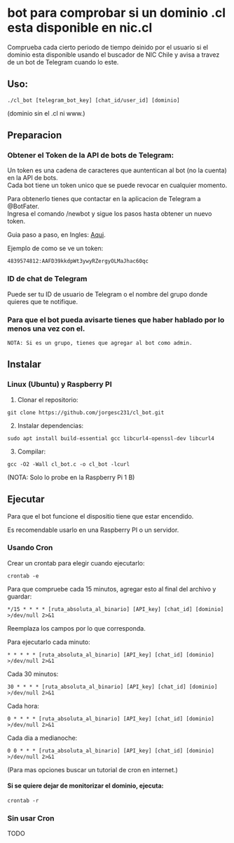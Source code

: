 # bot para comprobar si un dominio .cl esta disponible en nic.cl

Comprueba cada cierto periodo de tiempo deinido por el usuario si el dominio esta disponible usando el buscador de NIC Chile y avisa a travez
de un bot de Telegram cuando lo este.


## Uso:

```
./cl_bot [telegram_bot_key] [chat_id/user_id] [dominio]
```

(dominio sin el .cl ni www.)


## Preparacion

### Obtener el Token de la API de bots de Telegram:

Un token es una cadena de caracteres que auntentican al bot (no la cuenta) en la API de bots.  
Cada bot tiene un token unico que se puede revocar en cualquier momento.

Para obtenerlo tienes que contactar en la aplicacion de Telegram a @BotFater.  
Ingresa el comando /newbot y sigue los pasos hasta obtener un nuevo token.

Guia paso a paso, en Ingles: [Aqui](https://core.telegram.org/bots/features#creating-a-new-bot).

Ejemplo de como se ve un token:

```
4839574812:AAFD39kkdpWt3ywyRZergyOLMaJhac60qc
```

### ID de chat de Telegram

Puede ser tu ID de usuario de Telegram o el nombre del grupo donde quieres que te notifique.


### Para que el bot pueda avisarte tienes que haber hablado por lo menos una vez con el.

    NOTA: Si es un grupo, tienes que agregar al bot como admin.



## Instalar 


### Linux (Ubuntu) y Raspberry PI

1. Clonar el repositorio:

```
git clone https://github.com/jorgesc231/cl_bot.git
```


2. Instalar dependencias:

```
sudo apt install build-essential gcc libcurl4-openssl-dev libcurl4
```


3. Compilar:

```
gcc -O2 -Wall cl_bot.c -o cl_bot -lcurl
```

(NOTA: Solo lo probe en la Raspberry Pi 1 B)

## Ejecutar 

Para que el bot funcione el dispositio tiene que estar encendido.

Es recomendable usarlo en una Raspberry PI o un servidor.


### Usando Cron

Crear un crontab para elegir cuando ejecutarlo:

```
crontab -e
```

Para que compruebe cada 15 minutos, agregar esto al final del archivo y guardar:

    */15 * * * * [ruta_absoluta_al_binario] [API_key] [chat_id] [dominio]  >/dev/null 2>&1

Reemplaza los campos por lo que corresponda.


Para ejecutarlo cada minuto:

    * * * * * [ruta_absoluta_al_binario] [API_key] [chat_id] [dominio]  >/dev/null 2>&1

Cada 30 minutos:

    30 * * * * [ruta_absoluta_al_binario] [API_key] [chat_id] [dominio]  >/dev/null 2>&1
    
Cada hora:

    0 * * * * [ruta_absoluta_al_binario] [API_key] [chat_id] [dominio]  >/dev/null 2>&1

Cada dia a medianoche:

    0 0 * * * [ruta_absoluta_al_binario] [API_key] [chat_id] [dominio]  >/dev/null 2>&1


(Para mas opciones buscar un tutorial de cron en internet.)


#### Si se quiere dejar de monitorizar el dominio, ejecuta:

    crontab -r


### Sin usar Cron

TODO
